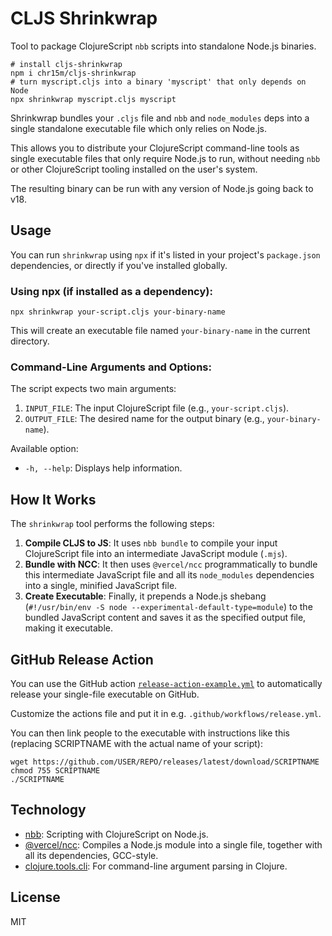 # CLJS Shrinkwrap

Tool to package ClojureScript `nbb` scripts into standalone Node.js binaries.

```shell
# install cljs-shrinkwrap
npm i chr15m/cljs-shrinkwrap
# turn myscript.cljs into a binary 'myscript' that only depends on Node
npx shrinkwrap myscript.cljs myscript
```

Shrinkwrap bundles your `.cljs` file and `nbb` and `node_modules` deps into a single standalone executable file which only relies on Node.js.

This allows you to distribute your ClojureScript command-line tools as single executable files that only require Node.js to run, without needing `nbb` or other ClojureScript tooling installed on the user's system.

The resulting binary can be run with any version of Node.js going back to v18.

## Usage

You can run `shrinkwrap` using `npx` if it's listed in your project's `package.json` dependencies, or directly if you've installed globally.

### Using npx (if installed as a dependency):

```shell
npx shrinkwrap your-script.cljs your-binary-name
```

This will create an executable file named `your-binary-name` in the current directory.

### Command-Line Arguments and Options:

The script expects two main arguments:
1.  `INPUT_FILE`: The input ClojureScript file (e.g., `your-script.cljs`).
2.  `OUTPUT_FILE`: The desired name for the output binary (e.g., `your-binary-name`).

Available option:
- `-h, --help`: Displays help information.

## How It Works

The `shrinkwrap` tool performs the following steps:

1.  **Compile CLJS to JS**: It uses `nbb bundle` to compile your input ClojureScript file into an intermediate JavaScript module (`.mjs`).
2.  **Bundle with NCC**: It then uses `@vercel/ncc` programmatically to bundle this intermediate JavaScript file and all its `node_modules` dependencies into a single, minified JavaScript file.
3.  **Create Executable**: Finally, it prepends a Node.js shebang (`#!/usr/bin/env -S node --experimental-default-type=module`) to the bundled JavaScript content and saves it as the specified output file, making it executable.

## GitHub Release Action

You can use the GitHub action [`release-action-example.yml`](./release-action-example.yml) to automatically release your single-file executable on GitHub.

Customize the actions file and put it in e.g. `.github/workflows/release.yml`.

You can then link people to the executable with instructions like this (replacing SCRIPTNAME with the actual name of your script):

```
wget https://github.com/USER/REPO/releases/latest/download/SCRIPTNAME
chmod 755 SCRIPTNAME
./SCRIPTNAME
```

## Technology

- [nbb](https://github.com/babashka/nbb): Scripting with ClojureScript on Node.js.
- [@vercel/ncc](https://github.com/vercel/ncc): Compiles a Node.js module into a single file, together with all its dependencies, GCC-style.
- [clojure.tools.cli](https://github.com/clojure/tools.cli): For command-line argument parsing in Clojure.

## License

MIT
